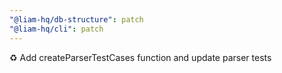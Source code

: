 ```yaml
---
"@liam-hq/db-structure": patch
"@liam-hq/cli": patch
---
```


♻️ Add createParserTestCases function and update parser tests
